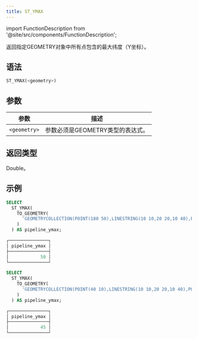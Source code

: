```yaml
---
title: ST_YMAX
---
```

import FunctionDescription from '@site/src/components/FunctionDescription';

<FunctionDescription description="引入或更新: v1.2.512"/>

返回指定GEOMETRY对象中所有点包含的最大纬度（Y坐标）。

## 语法

```sql
ST_YMAX(<geometry>)
```

## 参数

| 参数         | 描述                                               |
|--------------|--------------------------------------------------|
| `<geometry>` | 参数必须是GEOMETRY类型的表达式。                  |

## 返回类型

Double。

## 示例

```sql
SELECT
  ST_YMAX(
    TO_GEOMETRY(
      'GEOMETRYCOLLECTION(POINT(180 50),LINESTRING(10 10,20 20,10 40),POINT EMPTY)'
    )
  ) AS pipeline_ymax;

┌───────────────┐
│ pipeline_ymax │
├───────────────┤
│            50 │
└───────────────┘

SELECT
  ST_YMAX(
    TO_GEOMETRY(
      'GEOMETRYCOLLECTION(POINT(40 10),LINESTRING(10 10,20 20,10 40),POLYGON((40 40,20 45,45 30,40 40)))'
    )
  ) AS pipeline_ymax;

┌───────────────┐
│ pipeline_ymax │
├───────────────┤
│            45 │
└───────────────┘
```